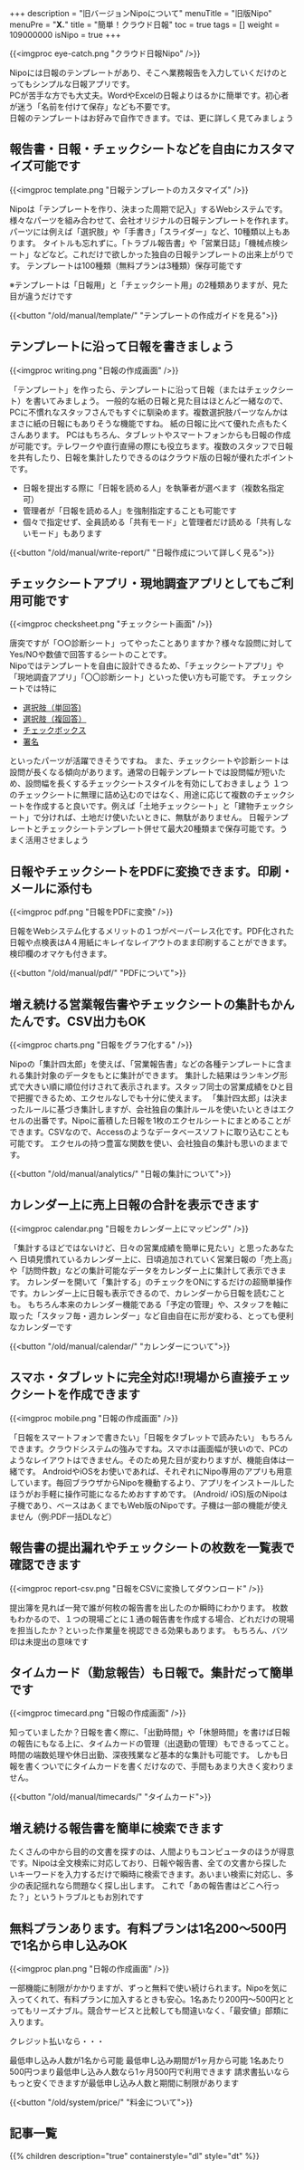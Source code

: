 +++
description = "旧バージョンNipoについて"
menuTitle = "旧版Nipo"
menuPre = "<b>X.</b>"
title = "簡単！クラウド日報"
toc = true
tags = []
weight = 109000000
isNipo = true
+++

{{<imgproc eye-catch.png "クラウド日報Nipo" />}}

Nipoには日報のテンプレートがあり、そこへ業務報告を入力していくだけのとってもシンプルな日報アプリです。<br />
PCが苦手な方でも大丈夫。WordやExcelの日報よりはるかに簡単です。初心者が迷う「名前を付けて保存」なども不要です。<br />
日報のテンプレートはお好みで自作できます。では、更に詳しく見てみましょう

## 報告書・日報・チェックシートなどを自由にカスタマイズ可能です

{{<imgproc template.png "日報テンプレートのカスタマイズ" />}}

Nipoは「テンプレートを作り、決まった周期で記入」するWebシステムです。
様々なパーツを組み合わせて、会社オリジナルの日報テンプレートを作れます。パーツには例えば「選択肢」や「手書き」「スライダー」など、10種類以上もあります。
タイトルも忘れずに。「トラブル報告書」や「営業日誌」「機械点検シート」などなど。これだけで欲しかった独自の日報テンプレートの出来上がりです。
テンプレートは100種類（無料プランは3種類）保存可能です

※テンプレートは「日報用」と「チェックシート用」の2種類ありますが、見た目が違うだけです

{{<button "/old/manual/template/" "テンプレートの作成ガイドを見る">}}

## テンプレートに沿って日報を書きましょう

{{<imgproc writing.png "日報の作成画面" />}}

「テンプレート」を作ったら、テンプレートに沿って日報（またはチェックシート）を書いてみましょう。
一般的な紙の日報と見た目はほとんど一緒なので、PCに不慣れなスタッフさんでもすぐに馴染めます。複数選択肢パーツなんかはまさに紙の日報にもありそうな機能ですね。
紙の日報に比べて優れた点もたくさんあります。
PCはもちろん、タブレットやスマートフォンからも日報の作成が可能です。テレワークや直行直帰の際にも役立ちます。複数のスタッフで日報を共有したり、日報を集計したりできるのはクラウド版の日報が優れたポイントです。

- 日報を提出する際に「日報を読める人」を執筆者が選べます（複数名指定可）
- 管理者が「日報を読める人」を強制指定することも可能です
- 個々で指定せず、全員読める「共有モード」と管理者だけ読める「共有しないモード」もあります

{{<button "/old/manual/write-report/" "日報作成について詳しく見る">}}

## チェックシートアプリ・現地調査アプリとしてもご利用可能です

{{<imgproc checksheet.png "チェックシート画面" />}}

唐突ですが「○○診断シート」ってやったことありますか？様々な設問に対してYes/NOや数値で回答するシートのことです。<br />
Nipoではテンプレートを自由に設計できるため、「チェックシートアプリ」や「現地調査アプリ」「〇〇診断シート」といった使い方も可能です。
チェックシートでは特に

- [選択肢（単回答)](/old/parts/select/)
- [選択肢（複回答）](/old/parts/selects/)
- [チェックボックス](/old/parts/checkbox/)
- [署名](/old/parts/sign/)

といったパーツが活躍できそうですね。
また、チェックシートや診断シートは設問が長くなる傾向があります。通常の日報テンプレートでは設問幅が短いため、設問幅を長くするチェックシートスタイルを有効にしておきましょう
１つのチェックシートに無理に詰め込むのではなく、用途に応じて複数のチェックシートを作成すると良いです。例えば「土地チェックシート」と「建物チェックシート」で分ければ、土地だけ使いたいときに、無駄がありません。
日報テンプレートとチェックシートテンプレート併せて最大20種類まで保存可能です。うまく活用させましょう

## 日報やチェックシートをPDFに変換できます。印刷・メールに添付も

{{<imgproc pdf.png "日報をPDFに変換" />}}

日報をWebシステム化するメリットの１つがペーパーレス化です。PDF化された日報や点検表はA４用紙にキレイなレイアウトのまま印刷することができます。検印欄のオマケも付きます。

{{<button "/old/manual/pdf/" "PDFについて">}}

## 増え続ける営業報告書やチェックシートの集計もかんたんです。CSV出力もOK

{{<imgproc charts.png "日報をグラフ化する" />}}

Nipoの「集計四太郎」を使えば、「営業報告書」などの各種テンプレートに含まれる集計対象のデータをもとに集計ができます。
集計した結果はランキング形式で大きい順に順位付けされて表示されます。スタッフ同士の営業成績をひと目で把握できるため、エクセルなしでも十分に使えます。
「集計四太郎」は決まったルールに基づき集計しますが、会社独自の集計ルールを使いたいときはエクセルの出番です。Nipoに蓄積した日報を1枚のエクセルシートにまとめることができます。CSVなので、Accessのようなデータベースソフトに取り込むことも可能です。
エクセルの持つ豊富な関数を使い、会社独自の集計も思いのままです。

{{<button "/old/manual/analytics/" "日報の集計について">}}

## カレンダー上に売上日報の合計を表示できます

{{<imgproc calendar.png "日報をカレンダー上にマッピング" />}}

「集計するほどではないけど、日々の営業成績を簡単に見たい」と思ったあなたへ
日頃見慣れているカレンダー上に、日頃追加されていく営業日報の「売上高」や「訪問件数」などの集計可能なデータをカレンダー上に集計して表示できます。
カレンダーを開いて「集計する」のチェックをONにするだけの超簡単操作です。カレンダー上に日報も表示できるので、カレンダーから日報を読むことも。
もちろん本来のカレンダー機能である「予定の管理」や、スタッフを軸に取った「スタッフ毎・週カレンダー」など自由自在に形が変わる、とっても便利なカレンダーです

{{<button "/old/manual/calendar/" "カレンダーについて">}}

## スマホ・タブレットに完全対応!!現場から直接チェックシートを作成できます

{{<imgproc mobile.png "日報の作成画面" />}}

「日報をスマートフォンで書きたい」「日報をタブレットで読みたい」
もちろんできます。クラウドシステムの強みですね。スマホは画面幅が狭いので、PCのようなレイアウトはできません。そのため見た目が変わりますが、機能自体は一緒です。
AndroidやiOSをお使いであれば、それぞれにNipo専用のアプリも用意しています。毎回ブラウザからNipoを機動するより、アプリをインストールしたほうがお手軽に操作可能になるためおすすめです。
(Android/ iOS)版のNipoは子機であり、ベースはあくまでもWeb版のNipoです。子機は一部の機能が使えません（例:PDF一括DLなど）

## 報告書の提出漏れやチェックシートの枚数を一覧表で確認できます

{{<imgproc report-csv.png "日報をCSVに変換してダウンロード" />}}

提出簿を見れば一発で誰が何枚の報告書を出したのか瞬時にわかります。
枚数もわかるので、１つの現場ごとに１通の報告書を作成する場合、どれだけの現場を担当したか？といった作業量を視認できる効果もあります。
もちろん、バツ印は未提出の意味です

## タイムカード（勤怠報告）も日報で。集計だって簡単です

{{<imgproc timecard.png "日報の作成画面" />}}

知っていましたか？日報を書く際に、「出勤時間」や「休憩時間」を書けば日報の報告にもなる上に、タイムカードの管理（出退勤の管理）もできるってこと。時間の端数処理や休日出勤、深夜残業など基本的な集計も可能です。
しかも日報を書くついでにタイムカードを書くだけなので、手間もあまり大きく変わりません。

{{<button "/old/manual/timecards/" "タイムカード">}}

## 増え続ける報告書を簡単に検索できます

たくさんの中から目的の文書を探すのは、人間よりもコンピュータのほうが得意です。Nipoは全文検索に対応しており、日報や報告書、全ての文書から探したいキーワードを入力するだけで瞬時に検索できます。あいまい検索に対応し、多少の表記揺れなら問題なく探し出します。
これで「あの報告書はどこへ行った？」というトラブルともお別れです

## 無料プランあります。有料プランは1名200〜500円で1名から申し込みOK

{{<imgproc plan.png "日報の作成画面" />}}

一部機能に制限がかかりますが、ずっと無料で使い続けられます。Nipoを気に入ってくれて、有料プランに加入するときも安心。1名あたり200円〜500円ととってもリーズナブル。競合サービスと比較しても間違いなく、「最安値」部類に入ります。

クレジット払いなら・・・

最低申し込み人数が1名から可能
最低申し込み期間が1ヶ月から可能
1名あたり500円つまり最低申し込み人数なら1ヶ月500円で利用できます
請求書払いならもっと安くできますが最低申し込み人数と期間に制限があります

{{<button "/old/system/price/" "料金について">}}

## 記事一覧

{{% children description="true" containerstyle="dl" style="dt" %}}
